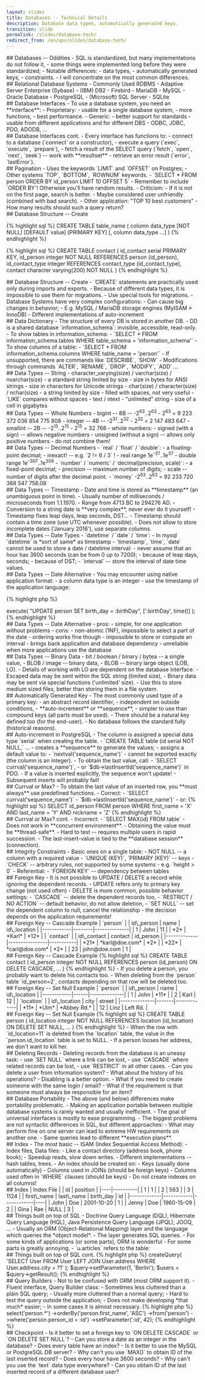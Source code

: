 ```yaml
---
layout: slides
title: Databases -- Technical Details
description: Database data types, automatically generated keys.
transition: slide
permalink: /slides/database-tech/
redirect_from: /en/apv/slides/database-tech/
---
```


<section markdown='1'>
## Databases -- Oddities
- SQL is standardized, but many implementations do not follow it,
    - some things were implemented long before they were standardized;
- Notable differences:
    - data types,
    - automatically generated keys,
    - constraints.
- I will concentrate on the most common differences.
</section>

<section markdown='1'>
## Relational Database Systems
- Commonly Used RDBMS
    - Adaptive Server Enterprise (Sybase)
    - (IBM) DB2
    - Firebird
    - MariaDB
    - MySQL
    - Oracle Database
    - PostgreSQL
    - (Microsoft) SQL Server
    - SQLite
</section>

<section markdown='1'>
## Database Interfaces
- To use a database system, you need an **interface**:
    - Proprietary:
        - usable for a single database system,
        - more functions,
        - best performance.
    - Generic:
        - better support for standards
        - usable from different applications and for different DBS
        - ODBC, JDBC, PDO, ADODB, ...
</section>

<section markdown='1'>
## Database Interfaces cont.
- Every interface has functions to:
    - connect to a database (`connect` or a constructor),
    - execute a query (`exec`, `execute`, `prepare`),
    - fetch a result of the SELECT query (`fetch`, `open`, `next`, `seek`) -- work with **resultset**
    - retrieve an error result (`error`, `lastError`).
</section>

<section markdown='1'>
## Pagination
- Uses the keywords `LIMIT` and `OFFSET` on Postgres;
    - Other systems `TOP`, `BOTTOM`, `ROWNUM` keywords.
- `SELECT * FROM person ORDER BY id_person LIMIT 10 OFFSET 5`
- Remember to include `ORDER BY`! Otherwise you'll have random results.
- Criticism:
    - If it is not on the first page, search is better.
    - Maybe considered user unfriendly (combined with bad search).
- Other application: "TOP 10 best customers"
    - How many results should such a query return?
</section>


<section markdown='1'>
## Database Structure -- Create

{% highlight sql %}
CREATE TABLE table_name (
    column data_type [NOT NULL] [DEFAULT value] [PRIMARY KEY]
    [, column data_type ...]
)
{% endhighlight %}

{% highlight sql %}
CREATE TABLE contact (
    id_contact serial PRIMARY KEY,
    id_person integer NOT NULL REFERENCES person (id_person),
    id_contact_type integer REFERENCES contact_type (id_contact_type),
    contact character varying(200) NOT NULL
)
{% endhighlight %}
</section>

<section markdown='1'>
## Database Structure -- Create
- `CREATE` statements are practically used only during imports and exports.
    - Because of different data types, it is impossible to use them for migrations.
    - Use special tools for migrations.
- Database Systems have very complex configurations:
    - Can cause big changes in behavior;
    - E.g. MySQL / MariaDB storage engines (MyISAM × InnoDB)
- Different implementations of auto-increment
</section>

<section markdown='1'>
## Data Dictionary
- The structure of every DB is stored in another DB.
- DD is a shared database `information_schema`: invisible, accessible, read-only.
- To show tables in information_schema:
    - `SELECT * FROM information_schema.tables WHERE table_schema = 'information_schema'`
- To show columns of a table:
    - `SELECT * FROM information_schema.columns WHERE table_name = 'person'`
- If unsupported, there are commands like `DESCRIBE`, `SHOW`
- Modifications through commands `ALTER`, `RENAME`, `DROP`, `MODIFY`, `ADD` ...
</section>

<section markdown='1'>
## Data Types -- String
- character_varying(size) / varchar(size) / nvarchar(size)
    - a standard string limited by size
    - size in bytes for ANSI strings
    - size in characters for Unicode strings
- char(size) / character(size) / nchar(size)
    - a string limited by size
    - filled with spaces, not very useful
    - `LIKE` compares without spaces
- text / ntext
    - "unlimited" string
    - size of a cell in gigabytes
</section>

<section markdown='1'>
## Data Types -- Whole Numbers
- bigint -- 8B -- -2<sup>63</sup>..2<sup>63</sup>
    - 2<sup>63</sup> = 9 223 372 036 854 775 808
- integer -- 4B -- -2<sup>31</sup>..2<sup>32</sup>
    - 2<sup>32</sup> = 2 147 483 647
- smallint -- 2B -- -2<sup>15</sup>..2<sup>15</sup>
    - 2<sup>15</sup> = 32 768
- whole numbers:
    - signed (with a sign) -- allows negative numbers
    - unsigned (without a sign) -- allows only positive numbers
    - do not combine them!
</section>

<section markdown='1'>
## Data Types -- Decimal Numbers
- `real` / `float` / `double`:
    - a floating-point decimal;
    - inexact! -- e.g. `2 != 6 / 3` !
    - real range 1e<sup>-37</sup>..1e<sup>37</sup>
    - double range 1e<sup>-307</sup>..1e<sup>308</sup>
- `number` / `numeric` / `decimal(precision, scale)`:
    - a fixed-point decimal;
    - precision -- maximum number of digits;
    - scale -- number of digits after the decimal point.
- `money` -2<sup>63</sup>..2<sup>63</sup> = 92 233 720 368 547 758.08
</section>

<section markdown='1'>
## Data Types -- Timestamp
- Date and time is stored as **timestamp** (an unambiguous point in time).
- Usually number of milliseconds / microseconds from 1.1.1970.
- Range from 4713 BC to 294276 AD.
- Conversion to a string date is **very complex**, never ever do it yourself!
- Timestamp fixes leap days, leap seconds, DST...
- Timestamp should contain a time zone (use UTC whenever possible).
- Does not allow to store incomplete dates ('January 2016'), use separate columns.
</section>

<section markdown='1'>
## Data Types -- Date Types
- `datetime` / `date` / `time`:
    - In mysql `datetime` is *sort of same* as timestamp
- `timestamp`, `time`, `date` cannot be used to store a date / datetime interval:
    - never assume that an hour has 3600 seconds (can be from 0 up to 7200);
        - because of leap days, seconds;
        - because of DST;
    - `interval` -- store the interval of date time values.
</section>

<section markdown='1'>
## Data Types -- Date Alternative
- You may encounter using native application format:
   - a column data type is an integer
   - use the timestamp of the application language:

{% highlight php %}
<?php
...
$db->execute(
    "UPDATE person SET birth_day = :birthDay",
    [':birthDay', time()]
);
{% endhighlight %}
</section>

<section markdown='1'>
## Data Types -- Date Alternative
- pros:
    - simple, for one application without problems
- cons:
    - non-atomic (1NF), impossible to select a part of the date
    - ordering works fine though
    - impossible to store or compute an interval
    - brings back application and database dependency
    - unreliable when more applications use the database
</section>

<section markdown='1'>
## Data Types -- Binary Data
- bit / boolean / binary / bytea -- a single value,
    - BLOB / image -- binary data,
    - BLOB -- binary large object (LOB, LO).
- Details of working with LO are dependent on the database interface.
    - Escaped data may be sent within the SQL string (limited size),
    - Binary data may be sent via special functions ('unlimited' size).
- Use this to store medium sized files, better than storing them in a file system.
</section>

<section markdown='1'>
## Automatically Generated Key
- The most commonly used type of a primary key:
    - an abstract record identifier,
    - independent on outside conditions,
    - **auto-increment** or **sequence**,
    - simpler to use than compound keys (all parts must be used).
- There should be a natural key defined too (for the end-user).
- No database follows the standard fully (historical reasons).
</section>

<section markdown='1'>
## Auto-increment in PostgreSQL
- The column is assigned a special data type `serial` when creating the table.
    - `CREATE TABLE table (id serial NOT NULL,` ...
    - creates a **sequence** to generate the values;
    - assigns a default value to:
        - `nextval('sequence_name')`
    - cannot be exported exactly (the column is an integer).
- To obtain the last value, call:
    - `SELECT currval('sequence_name')`,
    - or `$db->lastInsertId('sequence_name')` in PDO.
- If a value is inserted explicitly, the sequence won't update!
    - Subsequent inserts will probably fail!
</section>

<section markdown='1'>
## Currval or Max?
- To obtain the last value of an inserted row, you **must always** use predefined functions.
- Correct:
    - `SELECT currval('sequence_name')`
    - `$db->lastInsertId('sequence_name')`
    - or:
{% highlight sql %}
SELECT id_person FROM person
WHERE first_name = 'X' AND last_name = 'Y'
    AND nickname = 'Z'
{% endhighlight %}
</section>

<section markdown='1'>
## Currval or Max? cont.
- Incorrect:
    - `SELECT MAX(id) FROM table`
    - Does not work in **concurrent environment**.
- Obtaining the value must be **thread-safe**.
    - Hard to test -- requires multiple users in rapid succession.
- The last-insert-value is tied to the **database session** (connection).
</section>

<section markdown='1'>
## Integrity Constraints
- Basic ones on a single table:
    - NOT NULL -- a column with a required value
    - `UNIQUE (KEY)`, `PRIMARY (KEY)` -- keys
    - `CHECK` -- arbitrary rules, not supported by some systems
        - e.g. `height > 0`
- Referential:
    - `FOREIGN KEY` -- dependency between tables
</section>

<section markdown='1'>
## Foreign Key
- It is not possible to UPDATE / DELETE a record while ignoring the dependent records.
- UPDATE refers only to primary key change (not used often)
- DELETE is more common, possible behavior settings:
    - `CASCADE` -- delete the dependent records too,
    - `RESTRICT / NO ACTION` -- default behavior, do not allow deletion,
    - `SET NULL` -- set the dependent column to null, cancel the relationship
    - the decision depends on the application requirements!
</section>

<section markdown='1'>
## Foreign Key -- Cascade Example

| `person`                           |
| id\_person | name   | id\_location |
|------------|--------|--------------|
| 1          | John   | 11           |
| *2*        | *Karl* | *12*         |

| `contact`                                |
| id\_contact | contact        | id_person |
|-------------|----------------|-----------|
| *21*        | *karl@doe.com* | *2*       |
| *22*        | *carl@doe.com* | *2*       |
| 23          | john@doe.com   | 1         |

</section>

<section markdown='1'>
## Foreign Key -- Cascade Example
{% highlight sql %}
CREATE TABLE contact (
    id_person integer NOT NULL
        REFERENCES person (id_person)
        ON DELETE CASCADE,
    ...
)
{% endhighlight %}

- If you delete a person, you probably want to delete his contacts too.
- When deleting from the `person` table `id_person=2`, contacts depending on that row will be deleted too.
</section>

<section markdown='1'>
## Foreign Key -- Set Null Example

| `person`                         |
| id\_person | name | id\_location |
|------------|------|--------------|
| 1          | John | *11*         |
| 2          | Karl | 12           |

| `location`                         |
| id\_location | city  | street      |
|--------------|-------|-------------|
| *11*         | *Ulm* | *Abbey Rd.* |
| 12           | Linz  | Left Rd.    |

</section>

<section markdown='1'>
## Foreign Key -- Set Null Example

{% highlight sql %}
CREATE TABLE person (
    id_location integer NOT NULL
        REFERENCES location (id_location)
        ON DELETE SET NULL,
    ...
)
{% endhighlight %}

- When the row with `id_location=11` is deleted from the `location` table, the
value in the `person.id_location` table is set to NULL.
- If a person looses her address, we don't want to kill her.
</section>

<section markdown='1'>
## Deleting Records
- Deleting records from the database is an uneasy task:
    - use `SET NULL` where a link can be lost,
    - use `CASCADE` where related records can be lost,
    - use `RESTRICT` in all other cases.
- Can you delete a user from information system?
    - What about the history of his operations?
    - Disabling is a better option.
    - What if you need to create someone with the same login / email?
- What if the requirement is that someone must always be responsible for an item?
</section>

<section markdown='1'>
## Database Portability
- The above (and below) differences make portability problematic.
- Making an application portable between multiple database systems is rarely wanted and usually inefficient.
- The goal of universal interfaces is mostly to ease programming.
- The biggest problems are not syntactic differences in SQL, but
different approaches:
    - What may perform fine on one server can lead to extreme HW requirements on another one.
    - Same queries lead to different **execution plans**.
</section>

<section markdown='1'>
## Index
- The most basic -- ISAM (Index Sequential Access Method):
    - Index files, Data files:
        - Like a contact directory (address book, phone book);
        - Speedup reads, slow down writes.
    - Different implementations -- hash tables, trees.
- An index should be created on:
    - Keys (usually done automatically)
    - Columns used in JOINs (should be foreign keys)
    - Columns used often in `WHERE` clauses (should be keys)
- Do not create indexes on all columns!
</section>

<section markdown='1'>
## Index

| Index File    |
| id | position |
|----|----------|
| 1  | 1        |
| 2  | 563      |
| 3  | 1124     |

| first\_name | last\_name | birth_day  | id |
|-------------|------------|------------|----|
| John        | Doe        | 2001-10-20 | 1  |
| Jenny       | Doe        | 1960-15-09 | 2  |
| Gina        | Rae        | NULL       | 3  |

</section>

<section markdown='1'>
## Things built on top of SQL
- Doctrine Query Language (DQL), Hibernate Query Language (HQL), Java Persistence Query Language (JPQL), JOOQ, ...
- Usually an ORM (Object-Relational Mapping) layer and the language which queries the *object model*.
    - The layer generates SQL queries.
- For some kinds of applications (or some parts), ORM is wonderful
    - For some parts is greatly annoying.
    - `u.articles` refers to the table:
</section>

<section markdown='1'>
## Things built on top of SQL cont.
{% highlight php %}
<?php
...
$query = $em->createQuery(
    'SELECT User FROM User
    LEFT JOIN User.address WHERE User.address.city = ?1'
);
$query->setParameter(1, 'Berlin');
$users = $query->getResult();
{% endhighlight %}
</section>

<section markdown='1'>
## Query Builders
- Not to be confused with ORM (most ORM support it).
- Fluent interface, Query Builder class:
    - Sometimes less cluttered than a plain SQL query;
    - Usually more cluttered than a normal query;
    - Hard to test the query outside the application;
    - Does not make developing *that much* easier;
    - In some cases it is almost necessary.

{% highlight php %}
<?php
...
$qb->select('person.*')
   ->orderBy('person.first_name', 'ASC')
   ->from('person')
   ->where('person.person_id = :id')
   ->setParameter(':id', 42);
{% endhighlight %}
</section>

<section markdown='1'>
## Checkpoint
- Is it better to set a foreign key to `ON DELETE CASCADE` or `ON DELETE SET NULL`?
- Can you store a date as an integer in the database?
- Does every table have an index?
- Is it better to use the MySQL or PostgreSQL DB server?
- Why can't you use `MAX()` to obtain ID of the last inserted record?
- Does every hour have 3600 seconds?
- Why can't you use the `text` data type everywhere?
- Can you obtain ID of the last inserted record of a different database user?
</section>
